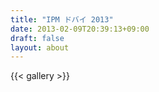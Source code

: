 ```yaml
---
title: "IPM ドバイ 2013"
date: 2013-02-09T20:39:13+09:00
draft: false
layout: about
---
```

{{< gallery >}}
